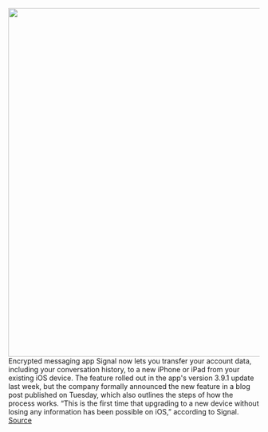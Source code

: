 <img src='https://cdn.vox-cdn.com/thumbor/nBU2OZon8Ed2_fWkCRPS6ekvcAA=/0x0:2224x1465/1200x800/filters:focal(935x556:1289x910)/cdn.vox-cdn.com/uploads/chorus_image/image/66912392/iOS_device_transfer_header.0.png' width='700px' /><br/>
Encrypted messaging app Signal now lets you transfer your account data, including your conversation history, to a new iPhone or iPad from your existing iOS device. The feature rolled out in the app's version 3.9.1 update last week, but the company formally announced the new feature in a blog post published on Tuesday, which also outlines the steps of how the process works. “This is the first time that upgrading to a new device without losing any information has been possible on iOS,” according to Signal.
<a href='https://www.theverge.com/2020/6/9/21280664/signal-chat-transfer-account-data-ios-iphone-ipad-encrypted-messaging'> Source <a/>
